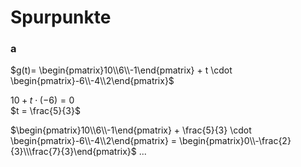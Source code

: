 # Spurpunkte

### a
$g(t)= \begin{pmatrix}10\\6\\-1\end{pmatrix} + t \cdot \begin{pmatrix}-6\\-4\\2\end{pmatrix}$

$10 + t \cdot (-6) = 0$\
$t = \frac{5}{3}$

$\begin{pmatrix}10\\6\\-1\end{pmatrix} + \frac{5}{3} \cdot \begin{pmatrix}-6\\-4\\2\end{pmatrix} = \begin{pmatrix}0\\-\frac{2}{3}\\\frac{7}{3}\end{pmatrix}$
...

